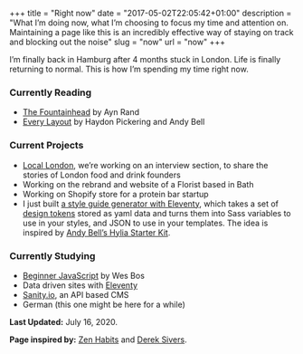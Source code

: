 +++
title = "Right now"
date = "2017-05-02T22:05:42+01:00"
description = "What I’m doing now, what I’m choosing to focus my time and attention on. Maintaining a page like this is an incredibly effective way of staying on track and blocking out the noise"
slug = "now"
url = "now"
+++

I’m finally back in Hamburg after 4 months stuck in London. Life is finally returning to normal. This is how I’m spending my time right now.

### Currently Reading

- [The Fountainhead](https://www.goodreads.com/book/show/2122.The_Fountainhead) by Ayn Rand
- [Every Layout](https://every-layout.dev/) by Haydon Pickering and Andy Bell

### Current Projects

- [Local London](https://locallondon.life), we’re working on an interview section, to share the stories of London food and drink founders
- Working on the rebrand and website of a Florist based in Bath
- Working on Shopify store for a protein bar startup
- I just built [a style guide generator with Eleventy](https://github.com/harrycresswell/design-tokens-eleventy), which takes a set of [design tokens](https://css-tricks.com/what-are-design-tokens/) stored as yaml data and turns them into Sass variables to use in your styles, and JSON to use in your templates. The idea is inspired by [Andy Bell’s Hylia Starter Kit](https://hylia.website/styleguide/).

### Currently Studying

- [Beginner JavaScript](https://beginnerjavascript.com/) by Wes Bos
- Data driven sites with [Eleventy](https://11ty.dev/)
- [Sanity.io](https://www.sanity.io/), an API based CMS
- German (this one might be here for a while)

**Last Updated:** July 16, 2020.

**Page inspired by:** [Zen Habits](https://zenhabits.net/now/) and [Derek Sivers](https://nownownow.com/about).
